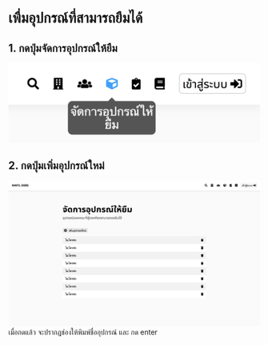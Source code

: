 # เพื่มอุปกรณ์ที่สามารถยืมได้
## 1. กดปุ่มจัดการอุปกรณ์ให้ยืม
![](../img/navigation-bar/manage-equipment-button.png)<br>
## 2. กดปุ่มเพิ่มอุปกรณ์ใหม่
![](../img/manage-equipment/simple.png)<br>
เมื่อกดแล้ว จะปรากฎช่องให้พิมพ์ชื่ออุปกรณ์ และ กด enter
